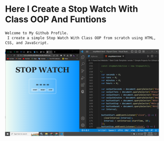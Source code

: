 # Here I Create a Stop Watch With Class OOP And Funtions

```
Welcome to My Github Profile.
 I create a simple Stop Watch With Class OOP from scratch using HTML, CSS, and JavaScript.
```
![image](https://github.com/ParagUnhale1998/StopWatch/blob/main/StopWatch-Thumbnail.png)

